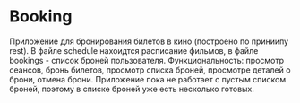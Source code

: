 # Booking

Приложение для бронирования билетов в кино (построено по приниипу rest). В файле schedule нахоидтся расписание фильмов, в файле bookings - список броней пользователя. Функциональность: просмотр сеансов, бронь билетов, просмотр списка броней, просмотре деталей о брони, отмена брони. Приложение пока не работает с пустым списком броней, поэтому в списке броней уже есть несколько готовых.
